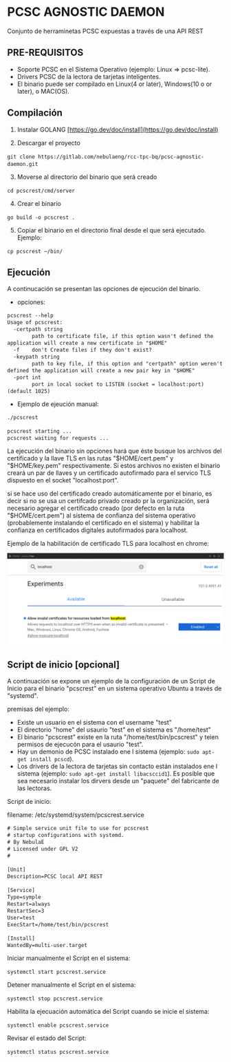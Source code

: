 # PCSC AGNOSTIC DAEMON

Conjunto de herraminetas PCSC expuestas a través de una API REST

## PRE-REQUISITOS

- Soporte PCSC en el Sistema Operativo (ejemplo: Linux => pcsc-lite).
- Drivers PCSC de la lectora de tarjetas inteligentes.
- El binario puede ser compilado en Linux(4 or later), Windows(10 o or later), o MAC(OS).


## Compilación

1. Instalar GOLANG [https://go.dev/doc/install](https://go.dev/doc/install)

2. Descargar el proyecto

`git clone https://gitlab.com/nebulaeng/rcc-tpc-bq/pcsc-agnostic-daemon.git`

3. Moverse al directorio del binario que será creado

`cd pcscrest/cmd/server`

4. Crear el binario

`go build -o pcscrest .`

5. Copiar el binario en el directorio final desde el que será ejecutado. Ejemplo:

`cp pcscrest ~/bin/`

## Ejecución

A continucación se presentan las opciones de ejecución del binario.

- opciones:

```
pcscrest --help
Usage of pcscrest:
  -certpath string
    	path to certificate file, if this option wasn't defined the application will create a new certificate in "$HOME"
  -f	don't Create files if they don't exist?
  -keypath string
    	path to key file, if this option and "certpath" option weren't defined the application will create a new pair key in "$HOME"
  -port int
    	port in local socket to LISTEN (socket = localhost:port) (default 1025)
```



- Ejemplo de ejeución manual:

```
./pcscrest

pcscrest starting ...
pcscrest waiting for requests ...
```

La ejecución del binario sin opciones hará que éste busque los archivos del certificado y la llave TLS en las rutas "$HOME/cert.pem" y "$HOME/key.pem" respectivamente. Si estos archivos no existen el binario creará un par de llaves y un certificado autofirmado para el servico TLS dispuesto en el socket "localhost:port".

si se hace uso del certificado creado automáticamente por el binario, es decir si no se usa un certifcado privado creado pr la organización, será necesario agregar el certificado creado (por defecto en la ruta "$HOME/cert.pem") al sistema de confianza del sistema operativo (probablemente instalando el certificado en el sistema) y habilitar la confianza en certificados digitales autofirmados para localhost.

Ejemplo de la habilitación de certificado TLS para localhost en chrome:

![flag_chrome](img/flag_chrome.png)


## Script de inicio [opcional]

A continuación se expone un ejemplo de la configuración de un Script de Inicio para el binario "pcscrest" en un sistema operativo Ubuntu a través de "systemd".

premisas del ejemplo:

- Existe un usuario en el sistema con el username "test"
- El directorio "home" del usaurio "test" en el sistema es "/home/test"
- El binario "pcscrest" existe en la ruta "/home/test/bin/pcscrest" y teien permisos de ejecucón para el usaurio "test".
- Hay un demonio de PCSC instalado ene l sistema (ejemplo: `sudo apt-get install pcscd`).
- Los drivers de la lectora de tarjetas sin contacto están instalados ene l sistema (ejemplo: `sudo apt-get install libacsccid1`). Es posible que sea necesario instalar los dirvers desde un "paquete" del fabricante de las lectoras. 

Script de inicio:

filename: /etc/systemd/system/pcscrest.service

```
# Simple service unit file to use for pcscrest
# startup configurations with systemd.
# By NebulaE
# Licensed under GPL V2
#

[Unit]
Description=PCSC local API REST

[Service]
Type=symple
Restart=always
RestartSec=3
User=test
ExecStart=/home/test/bin/pcscrest

[Install]
WantedBy=multi-user.target
```

Iniciar manualmente el Script en el sistema:

```systemctl start pcscrest.service```

Detener manualmente el Script en el sistema:

```systemctl stop pcscrest.service```

Habilita la ejecuación automática del Script cuando se inicie el sistema:

```systemctl enable pcscrest.service```

Revisar el estado del Script:

```systemctl status pcscrest.service```



